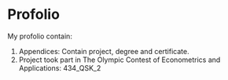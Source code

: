 # Profolio
My profolio contain: 
1. Appendices: Contain project, degree and certificate.
2. Project took part in The Olympic Contest of Econometrics and Applications: 434_QSK_2
